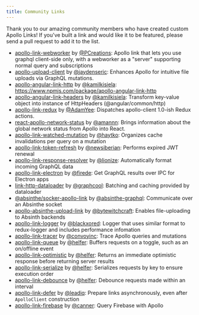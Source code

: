 ```yaml
---
title: Community Links
---
```


Thank you to our amazing community members who have created custom Apollo Links! If you've built a link and would like it to be featured, please send a pull request to add it to the list.

- [apollo-link-webworker](https://github.com/PCreations/apollo-link-webworker) by [@PCreations](https://github.com/PCreations): Apollo link that lets you use graphql client-side only, with a webworker as a "server" supporting normal query and subscriptions
- [apollo-upload-client](https://github.com/jaydenseric/apollo-upload-client) by [@jaydenseric](https://github.com/jaydenseric): Enhances Apollo for intuitive file uploads via GraphQL mutations.
- [apollo-angular-link-http](https://www.npmjs.com/package/apollo-angular-link-http) by [@kamilkisiela](https://github.com/kamilkisiela): https://www.npmjs.com/package/apollo-angular-link-http
- [apollo-angular-link-headers](https://www.npmjs.com/package/apollo-angular-link-headers) by [@kamilkisiela](https://github.com/kamilkisiela): Transform key-value object into instance of HttpHeaders (@angular/common/http)
- [apollo-link-redux](https://github.com/AdamYee/apollo-link-redux) by [@AdamYee](https://github.com/AdamYee): Dispatches apollo-client 1.0-ish Redux actions.
- [react-apollo-network-status](https://github.com/molindo/react-apollo-network-status) by [@amannn](https://github.com/amannn): Brings information about the global network status from Apollo into React.
- [apollo-link-watched-mutation](https://github.com/haytko/apollo-link-watched-mutation) by [@haytko](https://github.com/haytko): Organizes cache invalidations per query on a mutation
- [apollo-link-token-refresh](https://github.com/newsiberian/apollo-link-token-refresh) by [@newsiberian](https://github.com/newsiberian): Performs expired JWT renewal
- [apollo-link-response-resolver](https://github.com/lionize/apollo-link-response-resolver) by [@lionize](https://github.com/lionize): Automatically format incoming GraphQL data
- [apollo-link-electron](https://github.com/firede/apollo-link-electron) by [@firede](https://github.com/firede): Get GraphQL results over IPC for Electron apps
- [link-http-dataloader](https://github.com/graphcool/http-link-dataloader) by [@graphcool](https://github.com/graphcool): Batching and caching provided by dataloader
- [@absinthe/socker-apollo-link](https://github.com/absinthe-graphql/absinthe-socket/tree/master/packages/socket-apollo-link) by [@absinthe-graphql](https://github.com/absinthe-graphql): Communicate over an Absinthe socket
- [apollo-absinthe-upload-link](https://github.com/bytewitchcraft/apollo-absinthe-upload-link) by [@bytewitchcraft](https://github.com/bytewitchcraft): Enables file-uploading to Absinth backends
- [apollo-link-logger](https://github.com/blackxored/apollo-link-logger) by [@blackxored](https://github.com/blackxored): Logger that uses similar format to redux-logger and includes performance infomation
- [apollo-link-tracer](https://github.com/convoyinc/apollo-link-tracer) by [@convoyinc](https://github.com/convoyinc): Trace Apollo queries and mutations
- [apollo-link-queue](https://github.com/helfer/apollo-link-queue) by [@helfer](https://github.com/helfer): Buffers requests on a toggle, such as an on/offline event
- [apollo-link-optimistic](https://github.com/helfer/apollo-link-optimistic) by [@helfer](https://github.com/helfer): Returns an immediate optimistic response before returning server results
- [apollo-link-serialize](https://github.com/helfer/apollo-link-serialize) by [@helfer](https://github.com/helfer): Serializes requests by key to ensure execution order
- [apollo-link-debounce](https://github.com/helfer/apollo-link-debounce) by [@helfer](https://github.com/helfer): Debounce requests made within an interval
- [apollo-link-defer](https://github.com/leadiq/apollo-link-defer) by [@leadiq](https://github.com/leadiq): Prepare links asynchronously, even after `ApolloClient` construction
- [apollo-link-firebase](https://github.com/Canner/apollo-link-firebase) by [@canner](https://github.com/Canner): Query Firebase with Apollo
